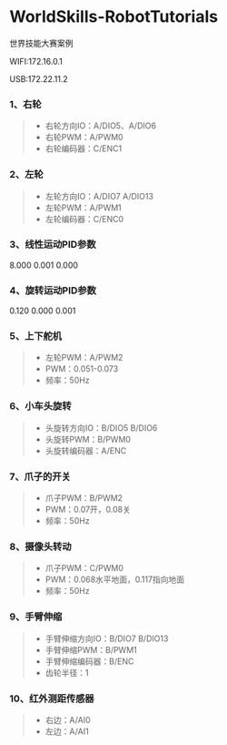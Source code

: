 # WorldSkills-RobotTutorials
世界技能大赛案例

WIFI:172.16.0.1

USB:172.22.11.2

### 1、右轮
>* 右轮方向IO：A/DIO5、A/DIO6
>* 右轮PWM：A/PWM0
>* 右轮编码器：C/ENC1

### 2、左轮
>* 左轮方向IO：A/DIO7 A/DIO13
>* 左轮PWM：A/PWM1
>* 左轮编码器：C/ENC0

### 3、线性运动PID参数

8.000 0.001 0.000

### 4、旋转运动PID参数

0.120 0.000 0.001

### 5、上下舵机
>* 左轮PWM：A/PWM2
>* PWM：0.051-0.073
>* 频率：50Hz

### 6、小车头旋转
>* 头旋转方向IO：B/DIO5 B/DIO6
>* 头旋转PWM：B/PWM0
>* 头旋转编码器：A/ENC

### 7、爪子的开关
>* 爪子PWM：B/PWM2
>* PWM：0.07开，0.08关
>* 频率：50Hz

### 8、摄像头转动
>* 爪子PWM：C/PWM0
>* PWM：0.068水平地面，0.117指向地面
>* 频率：50Hz

### 9、手臂伸缩
>* 手臂伸缩方向IO：B/DIO7 B/DIO13
>* 手臂伸缩PWM：B/PWM1
>* 手臂伸缩编码器：B/ENC
>* 齿轮半径：1

### 10、红外测距传感器
>* 右边：A/AI0
>* 左边：A/AI1

